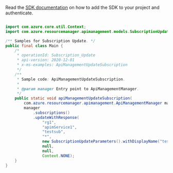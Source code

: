 Read the [SDK documentation](https://github.com/Azure/azure-sdk-for-java/blob/azure-resourcemanager-apimanagement_1.0.0-beta.2/sdk/apimanagement/azure-resourcemanager-apimanagement/README.md) on how to add the SDK to your project and authenticate.

```java

import com.azure.core.util.Context;
import com.azure.resourcemanager.apimanagement.models.SubscriptionUpdateParameters;

/** Samples for Subscription Update. */
public final class Main {
    /*
     * operationId: Subscription_Update
     * api-version: 2020-12-01
     * x-ms-examples: ApiManagementUpdateSubscription
     */
    /**
     * Sample code: ApiManagementUpdateSubscription.
     *
     * @param manager Entry point to ApiManagementManager.
     */
    public static void apiManagementUpdateSubscription(
        com.azure.resourcemanager.apimanagement.ApiManagementManager manager) {
        manager
            .subscriptions()
            .updateWithResponse(
                "rg1",
                "apimService1",
                "testsub",
                "*",
                new SubscriptionUpdateParameters().withDisplayName("testsub"),
                null,
                null,
                Context.NONE);
    }
}
```
